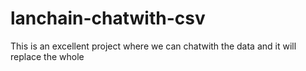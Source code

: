 # lanchain-chatwith-csv
This is an excellent project  where we can chatwith the data and it will replace the whole 
